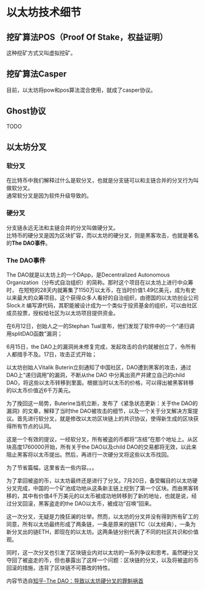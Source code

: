 # 以太坊技术细节

## 挖矿算法POS（Proof Of Stake，权益证明）

这种挖矿方式又叫虚拟挖矿。

## 挖矿算法Casper
目前，以太坊将pow和pos算法混合使用，就成了casper协议。

## Ghost协议

TODO

## 以太坊分叉

### 软分叉
在比特币中我们解释过什么是软分叉，也就是分支链可以和主链合并的分叉行为叫做软分叉。  
通常软分叉是因为软件升级导致的。

### 硬分叉
分支链永远无法和主链合并的分叉叫做硬分叉。  
比特币的硬分叉是因为区块扩容，而以太坊的硬分叉，则是黑客攻击，也就是著名的**The DAO事件**。

### The DAO事件
The DAO就是以太坊上的一个DApp，是Decentralized Autonomous Organization（分布式自治组织）的简称。那时这个项目在以太坊上进行中众筹时，
在短短的28天内就筹集了1150万以太币，在当时价值1.49亿美元，成为有史以来最大的众筹项目。这个获得众多人看好的自治组织，由德国的以太坊创业公司
Slock.it 编写源代码，其职能被设计成为一个类似于投资基金的组织，可以由社区成员投票，授权给社区为以太坊项目提供资金。

在6月12日，创始人之一的Stephan Tual宣布，他们发现了软件中的一个“递归调用splitDAO函数”漏洞；

6月15日，the DAO上的漏洞尚未修复完成，发起攻击的合约就被创立了，令所有人都措手不及。17日，攻击正式开始；

以太坊创始人Vitalik Buterin立刻通知了中国社区，DAO遭到黑客的攻击，通过DAO上“递归调用”的漏洞，不断从the DAO 中分离出资产并建立自己的child DAO，将这些以太币转移到里面。根据当时以太币的价格，可以得出被黑客转移的以太币价值近6千万美元。

为了挽回这一局势，Buterine当机立断，发布了《紧急状态更新：关于the DAO的漏洞》的文章，解释了当时the DAO被攻击的细节，以及一个关于分叉解决方案提议。首先进行软分叉，就是修改以太坊区块链上的共识协议，使得新生成的区块获得所有节点的认同。

这是一个有效的提议，一经软分叉，所有被盗的币都将“冻结”在那个地址上。从区块高度1760000开始，所有关于the DAO以及child DAO的交易都将无效，以此来阻止黑客将以太币提出。然后，再进行一次硬分叉将这些以太币找回。

为了节省篇幅，这里省去一些内容。。。

为了拿回被盗的币，以太坊最终还是进行了分叉。7月20日，备受瞩目的以太坊硬分叉完成，中国的一个矿池成功地从这条新主链上挖到了第一个区块。而由黑客转移的，其中有价值4千万美元的以太币被成功地转移到了新的地址，也就是说，经过分叉回滚，黑客盗走的the DAO以太币，被成功“召唤”回来。

这一次分叉，无疑是力挽狂澜的壮举。然而，以太坊的分叉并没有得到所有矿工的同意，所有以太坊最终形成了两条链，一条是原来的链ETC（以太经典），一条为新分叉出的链ETH，即现在的以太坊。这两条链分别代表了不同的社区共识和价值观。

同时，这一次分叉也引发了区块链业内对以太坊的一系列争议和思考。虽然硬分叉夺回了被盗走的币，但也暴露出了这样一个问题：区块链的分叉，以及将被盗的币回滚的措施，违背了区块链不可篡改的特性。

内容节选自[知乎-The DAO：导致以太坊硬分叉的罪魁祸首](https://zhuanlan.zhihu.com/p/48575688)